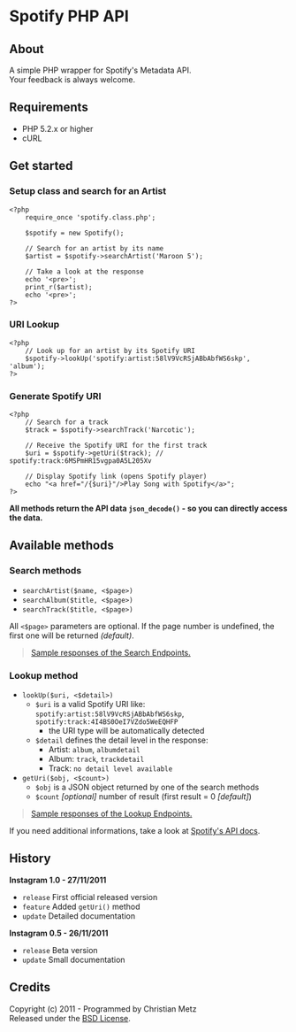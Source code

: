 # Spotify PHP API #

## About ##

A simple PHP wrapper for Spotify's Metadata API.  
Your feedback is always welcome.

## Requirements ##

- PHP 5.2.x or higher
- cURL

## Get started ##

### Setup class and search for an Artist ###

    <?php
        require_once 'spotify.class.php';
        
        $spotify = new Spotify();
        
        // Search for an artist by its name
        $artist = $spotify->searchArtist('Maroon 5');
        
        // Take a look at the response
        echo '<pre>';
        print_r($artist);
        echo '<pre>';
    ?>

### URI Lookup ###

    <?php
        // Look up for an artist by its Spotify URI
        $spotify->lookUp('spotify:artist:58lV9VcRSjABbAbfWS6skp', 'album');
    ?>

### Generate Spotify URI ###

    <?php
        // Search for a track
        $track = $spotify->searchTrack('Narcotic');
        
        // Receive the Spotify URI for the first track
        $uri = $spotify->getUri($track); // spotify:track:6MSPmHR15vgpa0A5L205Xv
        
        // Display Spotify link (opens Spotify player)
        echo "<a href="/{$uri}"/>Play Song with Spotify</a>";
    ?>

**All methods return the API data `json_decode()` - so you can directly access the data.**

## Available methods ##

### Search methods ###

- `searchArtist($name, <$page>)`
- `searchAlbum($title, <$page>)`
- `searchTrack($title, <$page>)`

All `<$page>` parameters are optional. If the page number is undefined, the first one will be returned *(default)*.

> [Sample responses of the Search Endpoints.](https://github.com/cosenary/Spotify-PHP-API/wiki/Search-endpoints)

### Lookup method ###

- `lookUp($uri, <$detail>)`
  - `$uri` is a valid Spotify URI like: `spotify:artist:58lV9VcRSjABbAbfWS6skp`, `spotify:track:4I4BS0OeI7VZdo5WeEQHFP`
     - the URI type will be automatically detected
  - `$detail` defines the detail level in the response:
     - Artist: `album`, `albumdetail`
     - Album: `track`, `trackdetail`
     - Track: `no detail level available`
- `getUri($obj, <$count>)`
  - `$obj` is a JSON object returned by one of the search methods
  - `$count` *[optional]* number of result (first result = 0 *[default]*)

> [Sample responses of the Lookup Endpoints.](https://github.com/cosenary/Spotify-PHP-API/wiki/Lookup-endpoints)

If you need additional informations, take a look at [Spotify's API docs](http://developer.spotify.com/en/metadata-api/overview/).

## History ##

**Instagram 1.0 - 27/11/2011**

- `release` First official released version
- `feature` Added `getUri()` method
- `update` Detailed documentation

**Instagram 0.5 - 26/11/2011**

- `release` Beta version
- `update` Small documentation

## Credits ##

Copyright (c) 2011 - Programmed by Christian Metz  
Released under the [BSD License](http://www.opensource.org/licenses/bsd-license.php).